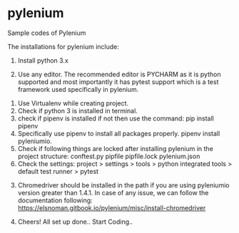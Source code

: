# pylenium
Sample codes of Pylenium

The installations for pylenium include:
1. Install python 3.x

2. Use any editor. The recommended editor is PYCHARM as it is python supported and most importantly it has pytest support which is a test framework used specifically in pylenium.
  1) Use Virtualenv while creating project.
  2) Check if python 3 is installed in terminal.
  3) check if pipenv is installed if not then use the command:
        pip install pipenv
  4) Specifically use pipenv to install all packages properly.
        pipenv install pyleniumio. 
  5) Check if following things are locked after installing pylenium in the project structure:
        conftest.py
        pipfile
        pipfile.lock
        pylenium.json
  6) Check the settings:
        project > settings > tools > python integrated tools > default test runner > pytest
        
3. Chromedriver should be installed in the path if you are using pyleniumio version greater than 1.4.1. In case of any issue,    we can follow the documentation following:
   https://elsnoman.gitbook.io/pylenium/misc/install-chromedriver
   
4. Cheers! All set up done.. Start Coding..
